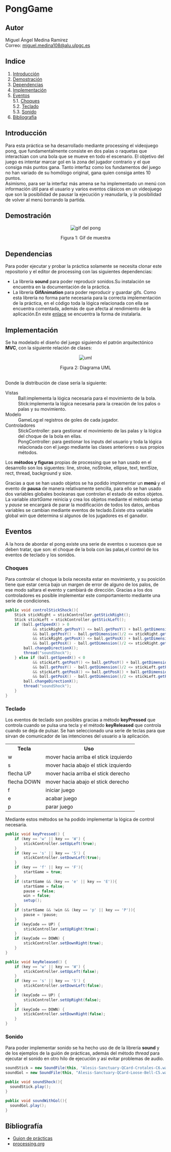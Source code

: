 # PongGame

## Autor
Miguel Ángel Medina Ramírez <br>
Correo: miguel.medina108@alu.ulpgc.es

## Indice
1. [Introducción](#introducción)
2. [Demostración](#demostración)
3. [Dependencias](#dependencias)
4. [Implementación](#implementación)
5. [Eventos](#eventos)<br>
 5.1. [Choques](#choques)<br>
 5.2. [Teclado](#teclado)<br>
 5.3. [Sonido](#sonido)<br>
6. [Bibliografía](#bibliografía)

## Introducción
Para esta práctica se ha desarrollado mediante processing el videojuego pong, que fundamentalmente consiste en dos palas o raquetas que interactúan con una bola que se mueve en todo el escenario. El objetivo del juego es intentar marcar gol en la zona del jugador contrario y el que consiga más puntos gana. Tanto interfaz como los fundamentos del juego no han variado de su homólogo original, gana quien consiga antes 10 puntos.
<br>
Asimismo, para ser la interfaz más amena se ha implementado un menú con información útil para el usuario y varios eventos clásicos en un videojuego que son la posibilidad de pausar la ejecución y reanudarla, y la posibilidad de volver al menú borrando la partida.


## Demostración
<p align="center">
  <img src="animacion.gif" alt="gif del pong">
</p>
<p align="center">
  Figura 1: Gif de muestra
</p>

## Dependencias
Para poder ejecutar y probar la práctica solamente se necesita clonar este repositorio y el editor de processing con las siguientes dependencias:
- La librería **sound** para poder reproducir sonidos.Su instalación se encuentra en la documentación de la práctica.
- La librería **GifAnimation** para poder reproducir y guardar gifs. Como esta librería no forma parte necesaria para la correcta implementación de la práctica, en el código toda la lógica relacionada con ella se encuentra comentada, además de que afecta al rendimiento de la aplicación.En este [enlace](https://github.com/extrapixel/gif-animation) se encuentra la forma de instalarla.

## Implementación
Se ha modelado el diseño del juego siguiendo el patrón arquitectónico **MVC**, con la siguiente relación de clases:
<p align="center">
  <img src="diagrama.png" alt="uml">
</p>
<p align="center">
  Figura 2: Diagrama UML
</p>
<br>
Donde la distribución de clase sería la siguiente:

<dl>
  <dt>Vistas</dt>
    <dd>Ball:implementa la lógica necesaria para el movimiento de la bola.</dd>
    <dd>Stick:implementa la lógica necesaria para la creación de los palos o palas y su movimiento.</dd>
  <dt>Modelo</dt>
    <dd>GameLog:el registros de goles de cada jugador.</dd>
  <dt>Controladores</dt>
    <dd>StickController: para gestionar el movimiento de las palas y la lógica del choque de la bola en ellas.</dd>
    <dd>PongController: para gestionar los inputs del usuario y toda la lógica relacionada con el juego mediante las clases   anteriores o sus propios métodos.</dd>
</dl>

Los **métodos y figuras** propias de processing que se han usado en el desarrollo son los siguentes: line, stroke, noStroke, ellipse, text, textSize, rect, thread, background y size.

Gracias a que se han usado objetos se ha podido implementar un **menú** y el evento de **pausa** de manera relativamente sencilla, para ello se han usado dos variables globales booleanas que controlan el estado de estos objetos. La variable *startGame* reinicia y crea los objetos mediante el método setup y *pause* se encargará de parar la modificación de todos los datos, ambas variables se cambian mediante eventos de teclado.Existe otra variable global *win* que determina si algunos de los jugadores es el ganador.

## Eventos
A la hora de abordar el pong existe una serie de eventos o sucesos que se deben tratar, que son: el choque de la bola con las palas,el control de los eventos de teclado y los sonidos.

### Choques
Para controlar el choque la bola necesita estar en movimiento, y su posición tiene que estar cerca bajo un margen de error de alguno de los palos, de ese modo saltara el evento y cambiará de dirección. Gracias a los dos controladores es posible implementar este comportamiento mediante una serie de condiciones.
```java
public void controlStickShock(){
    Stick stickRight = stickController.getStickRight();
    Stick stickLeft = stickController.getStickLeft();
    if (ball.getSpeedX() > 0
            && stickRight.getPosY() <= ball.getPosY() + ball.getDimension()/2
            && ball.getPosY() - ball.getDimension()/2 <= stickRight.getPosY() + stickRight.getStickHeight()
            && stickRight.getPosX() <= ball.getPosX() + ball.getDimension()/2
            && ball.getPosX() - ball.getDimension()/2 <= stickRight.getPosX() + stickRight.getStickWidth() ){
        ball.changeDirectionX();
        thread("soundShock");
    } else if (ball.getSpeedX() < 0
            && stickLeft.getPosY() <= ball.getPosY() + ball.getDimension()/2
            && ball.getPosY() - ball.getDimension()/2 <= stickLeft.getPosY() + stickLeft.getStickHeight()
            && stickLeft.getPosX() <= ball.getPosX() + ball.getDimension()/2
            && ball.getPosX() - ball.getDimension()/2 <= stickLeft.getPosX() + stickLeft.getStickWidth() ){
        ball.changeDirectionX();
        thread("soundShock");
    }
}
```


### Teclado
Los eventos de teclado son posibles gracias a método **keyPressed** que controla cuando se pulsa una tecla y el método **keyReleased** que controla cuando se deja de pulsar. Se han seleccionado una serie de teclas para que sirvan de comunicador de las intenciones del usuario a la aplicación.

<table style="width:100%">
  <tr>
    <th>Tecla</th>
    <th>Uso</th>
  </tr>
  <tr>
    <td>w</td>
    <td>mover hacia arriba el stick izquierdo</td>
  </tr>
  <tr>
    <td>s</td>
    <td>mover hacia abajo el stick izquierdo</td>
  </tr>
  <tr>
    <td>flecha UP</td>
    <td>mover hacia arriba el stick derecho</td>
  </tr>
  <tr>
    <td>flecha DOWN</td>
    <td>mover hacia abajo el stick derecho</td>
  </tr>
  <tr>
    <td>f</td>
    <td>iniciar juego</td>
  </tr>
  <tr>
    <td>e</td>
    <td>acabar juego</td>
  </tr>
  <tr>
    <td>p</td>
    <td>parar juego</td>
  </tr>
</table>

Mediante estos métodos se ha podido implementar la lógica de control necesaria.

```java
public void keyPressed() {
    if (key == 'w' || key == 'W') {
        stickController.setUpLeft(true);
    }
    if (key == 's' || key == 'S') {
        stickController.setDownLeft(true);
    }
    if (key == 'f' || key == 'F'){
        startGame = true;
    }
    if (startGame && (key == 'e' || key == 'E')){
        startGame = false;
        pause = false;
        win = false; 
        setup();
    }
    if (startGame && !win && (key == 'p' || key == 'P')){
        pause = !pause;
    }
    if (keyCode == UP) {
        stickController.setUpRight(true);
    }
    if (keyCode == DOWN) {
        stickController.setDownRight(true);
    }
}

public void keyReleased() {
    if (key == 'w' || key == 'W') {
        stickController.setUpLeft(false);
    }
    if (key == 's' || key == 'S') {
        stickController.setDownLeft(false);
    }
    if (keyCode == UP) {
        stickController.setUpRight(false);
    }
    if (keyCode == DOWN) {
        stickController.setDownRight(false);
    }
}
```

### Sonido
Para poder implementar sonido se ha hecho uso de de la librería **sound** y de los ejemplos de la guión de prácticas, además del método *thread* para ejecutar el sonido en otro hilo de ejecución y así evitar problemas de audio.

```java
soundStick = new SoundFile(this, "Alesis-Sanctuary-QCard-Crotales-C6.wav");
soundGol = new SoundFile(this, "Alesis-Sanctuary-QCard-Loose-Bell-C5.wav");

public void soundShock(){
  soundStick.play(); 
}

public void soundWithGol(){
  soundGol.play();
}
```

## Bibliografía
* [Guion de prácticas](https://cv-aep.ulpgc.es/cv/ulpgctp20/pluginfile.php/126724/mod_resource/content/22/CIU_Pr_cticas.pdf)
* [processing.org](https://processing.org/)
